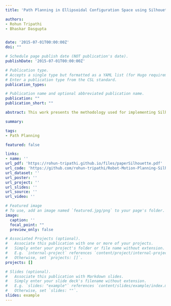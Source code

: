 ```yaml
---
title: 'Path Planning in Ellipsoidal Configuration Space using Silhouette method'

authors:
- Rohun Tripathi
- Bhaskar Dasgupta


date: '2015-07-01T00:00:00Z'
doi: ""

# Schedule page publish date (NOT publication's date).
publishDate: '2015-07-01T00:00:00Z'

# Publication type.
# Accepts a single type but formatted as a YAML list (for Hugo requirements).
# Enter a publication type from the CSL standard.
publication_types: 

# Publication name and optional abbreviated publication name.
publication: ""
publication_short: ""

abstract: This work presents the methodology used for implementing Silhouette method for Robot motion planning in Configuration spaces in arbitrary dimensions. A collection of ellipsoids are used to design and implement this Configuration Space of the robot. The path is then designed based on the Silhouette method as described by Canny [2], which creates semi-free paths in the configuration space and is complete. Djikstra’s algorithm is used to connect the paths obtained. This report introduces each of the key areas of the project and follows a step by step implementation of each. To conclude, we discuss the model output by our implementation and future directions of this project.

summary: 

tags:
- Path Planning

featured: false

links:
- name: ''
url_pdf: 'https://rohun-tripathi.github.io/files/paperSilhouette.pdf'
url_code: 'https://github.com/rohun-tripathi/Robot-Motion-Planning-Silhouette'
url_dataset: ''
url_poster: ''
url_project: ''
url_slides: ''
url_source: ''
url_video: ''

# Featured image
# To use, add an image named `featured.jpg/png` to your page's folder. 
image:
  caption: ''
  focal_point: ""
  preview_only: false

# Associated Projects (optional).
#   Associate this publication with one or more of your projects.
#   Simply enter your project's folder or file name without extension.
#   E.g. `internal-project` references `content/project/internal-project/index.md`.
#   Otherwise, set `projects: []`.
projects: []

# Slides (optional).
#   Associate this publication with Markdown slides.
#   Simply enter your slide deck's filename without extension.
#   E.g. `slides: "example"` references `content/slides/example/index.md`.
#   Otherwise, set `slides: ""`.
slides: example
---
```

